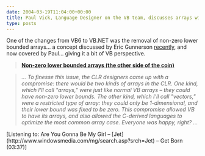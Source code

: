```yaml
---
date: 2004-03-19T11:04:00+00:00
title: Paul Vick, Language Designer on the VB team, discusses arrays with non-zero lower bounds&#8230;
type: posts
---
```

One of the changes from VB6 to VB.NET was the removal of non-zero lower bounded arrays... a concept discussed by Eric Gunnerson [recently](http://blogs.msdn.com/ericgu/archive/2004/03/16/90724.aspx), and now covered by Paul... giving it a bit of VB perspective.

> **[Non-zero lower bounded arrays (the other side of the coin)](http://www.panopticoncentral.net/PermaLink.aspx/f519385b-45a1-4b48-b85f-681c273e1d24)**

>  _... To finesse this issue, the CLR designers came up with a compromise: there would be two kinds of arrays in the CLR. One kind, which I'll call "arrays," were just like normal VB arrays &#8211; they could have non-zero lower bounds. The other kind, which I'll call "vectors," were a restricted type of array: they could only be 1-dimensional, and their lower bound was fixed to be zero. This compromise allowed VB to have its arrays, and also allowed the C-derived languages to optimize the most common array case. Everyone was happy, right? ..._

<div class="media">
  [Listening to: Are You Gonna Be My Girl &#8211; [Jet](http://www.windowsmedia.com/mg/search.asp?srch=Jet) &#8211; Get Born (03:37)]
</div>
